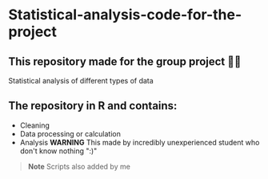 # Statistical-analysis-code-for-the-project
## This repository made for the group project 👨‍🎓
Statistical analysis of different types of data
## The repository in R and contains:
+ Cleaning
+ Data processing or calculation
+ Analysis
**WARNING**
 This made by incredibly unexperienced student who don't know nothing ":)"

> **Note**
> Scripts also added by me
